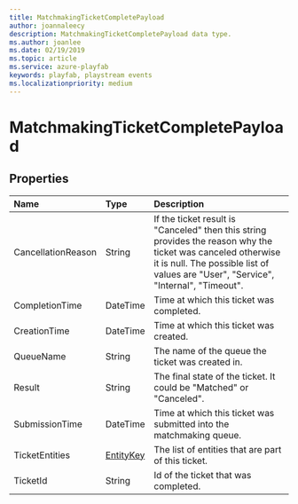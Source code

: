 ```yaml
---
title: MatchmakingTicketCompletePayload
author: joannaleecy
description: MatchmakingTicketCompletePayload data type.
ms.author: joanlee
ms.date: 02/19/2019
ms.topic: article
ms.service: azure-playfab
keywords: playfab, playstream events
ms.localizationpriority: medium
---
```


# MatchmakingTicketCompletePayload

## Properties

|Name|Type|Description|
| :--------------------|:-------------------|:----------------------|
|CancellationReason|String|If the ticket result is "Canceled" then this string provides the reason why the ticket was canceled otherwise it is null. The possible list of values are "User", "Service", "Internal", "Timeout".|
|CompletionTime|DateTime|Time at which this ticket was completed.|
|CreationTime|DateTime|Time at which this ticket was created.|
|QueueName|String|The name of the queue the ticket was created in.|
|Result|String|The final state of the ticket. It could be "Matched" or "Canceled".|
|SubmissionTime|DateTime|Time at which this ticket was submitted into the matchmaking queue.|
|TicketEntities|[EntityKey](entitykey.md)|The list of entities that are part of this ticket.|
|TicketId|String|Id of the ticket that was completed.|
